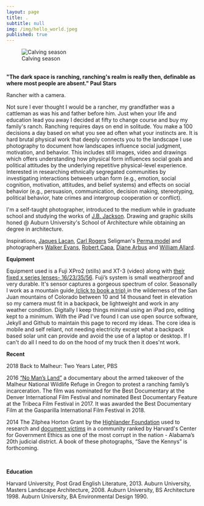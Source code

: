 ```yaml
---
layout: page
title: .
subtitle: null
img: /img/hello_world.jpeg
published: true
---
```


<figure>
<img src="https://jonkalev.s3-us-west-2.amazonaws.com/ME-20191221-DSCF2555+copy.jpg" alt="Calving season">
  <figcaption> Calving season</figcaption>
  </figure>
<br  />
<strong>"The dark space is ranching, ranching's realm is really then, definable as where most people are absent."
Paul Stars</strong>

<p> Rancher with a camera.
  <p>
    Not sure I ever thought I would be a rancher, my grandfather was a cattleman as was his and father before him. 
    Just when your life and education lead you away I decided at fifty to change course and buy my family's ranch. 
    Ranching requires days on end in solitude. You make a 100 decisions a day based on what you see ad often what your instincts are.
    It is hard brutal physical work that deeply connects you to the landscape
  I use photography to document how landscapes influence social judgment, motivation, and behavior. This includes still images, video and drawings which offers understanding how physical form influences social goals and political attitudes by the underlying repetitive physical-level experience.
  Interested in researching ethnically segregated communities by investigating interactions between urban form (e.g., emotion, social cognition, motivation, attitudes, and belief systems) and effects on social behavior (e.g., persuasion, communication, decision making, stereotyping, political behavior, hate crimes and intergroup cooperation or conflict). 
  <p>I'm a self-taught photographer, introduced to the medium while in graduate school and studying the works of <a href="https://en.wikipedia.org/wiki/J._B._Jackson">J.B. Jackson</a>. Drawing and graphic skills honed @ Auburn University's School of Architecture while obtaining an degree in architecture.

<p>Inspirations, <a href="https://en.wikipedia.org/wiki/Jacques_Lacan">Jaques Lacan</a>, <a href="https://en.wikipedia.org/wiki/Carl_Rogers">Carl Rogers</a> Seligman's <a href="https://www.huffingtonpost.com/david-sze/the-father-of-positive-ps_b_7600226.html">Perma model</a> and photographers <a href="https://en.wikipedia.org/wiki/Walker_Evans">Walker Evans</a>, <a href="https://en.wikipedia.org/wiki/Robert_Capa">Robert Capa</a>, <a href="https://en.wikipedia.org/wiki/Diane_Arbus">Diane Arbus</a> and <a href="https://www.williamalbertallard.com/">William Allard</a>. 

  <br  />
<p>
<strong>Equipment</strong> 
 <p>Equipment used is a Fuji XPro2 (stills) and XT-3 (video) along with <a href="https://www.fujifilmusa.com/products/digital_cameras/x-lenses/">their fixed x series lenses- 16/23/35/56</a>. Fuji’s system is small weatherproof and very durable. It's sensor captures a gorgeous spectrum of color.  
   Seasonally I work as a mountain guide<a href="https://www.sanjuanbackcountry.com"> (click to book a trip) </a> in the wilderness of the San Juan mountains of Colorado between 10 and 14 thousand feet in elevation so my camera must fit in a backpack, be lightweight and work in any weather condition. 
Digitally I keep things minimal using an iPad pro, editing kept to a minimum. With the iPad I've found I can use open source software, Jekyll and Github to maintain this page to record my ideas. The core idea is mobile and self reliant, not needing electricity except what a backpack based solar unit can provide and avoid the use of a laptop or desktop. If I can't do all I need to do on the hood of my truck then it does'nt work.

   <br  />
<p>
<strong>Recent</strong>
  <p> 2018 Back to Malheur: Two Years Later, PBS
  
  <p>2016 <a href="https://www.pbs.org/video/no-mans-land-trailer-yuftvd/">“No Man’s Land”</a> a documentary about the armed takeover of the Malheur National Wildlife Refuge in Oregon to protest a ranching family’s incarceration. The film was nominated for the Best Documentary at the Denver International Film Festival and nominated Best Documentary Feature at the Tribeca Film Festival in 2017. It was awarded the Best Documentary Film at the Gasparilla International Film Festival in 2018. 
    
<p>2014 The Zilphea Horton Grant by the <a href="https://www.highlandercenter.org">Highlander Foundation</a> used to research and <a href="https://medium.com/@jonbcarroll/leaked-documents-reveal-dothan-police-department-alleged-to-have-planted-drugs-f89109dc196e"> document victims</a> in a community ranked by Harvard's Center for Government Ethics as one of the most corrupt in the nation - Alabama’s 20th judicial district. A book of these photographs, “Save the Kennys” is forthcoming.
<p>

  <br  />
<p>
<strong>Education</strong>
  
<p>
Harvard University, Post Grad English Literature, 2013.
Auburn University, Masters Landscape Architecture, 2008.
Auburn University, BS Architecture 1998.
Auburn University, BA Environmental Design 1990.
